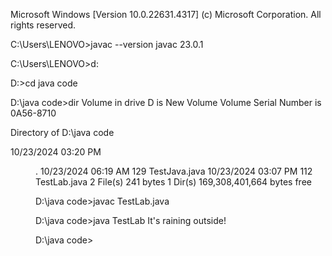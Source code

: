 Microsoft Windows [Version 10.0.22631.4317]
(c) Microsoft Corporation. All rights reserved.

C:\Users\LENOVO>javac --version
javac 23.0.1

C:\Users\LENOVO>d:

D:\>cd java code

D:\java code>dir
 Volume in drive D is New Volume
 Volume Serial Number is 0A56-8710

 Directory of D:\java code

10/23/2024  03:20 PM    <DIR>          .
10/23/2024  06:19 AM               129 TestJava.java
10/23/2024  03:07 PM               112 TestLab.java
               2 File(s)            241 bytes
               1 Dir(s)  169,308,401,664 bytes free

D:\java code>javac TestLab.java

D:\java code>java TestLab
It's raining outside!

D:\java code>

